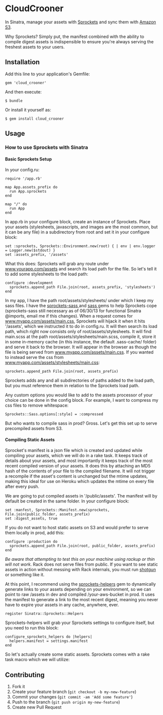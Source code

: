# CloudCrooner

In Sinatra, manage your assets with [Sprockets](https://github.com/sstephenson/sprockets) and sync them with [Amazon S3](http://aws.amazon.com/s3/).

Why Sprockets? Simply put, the manifest combined with the ability to compile digest assets is indispensible to ensure you're always serving the freshest assets to your users. 

## Installation

Add this line to your application's Gemfile:

    gem 'cloud_crooner'

And then execute:

    $ bundle

Or install it yourself as:

    $ gem install cloud_crooner

## Usage

### How to use Sprockets with Sinatra

#### Basic Sprockets Setup

In your config.ru:
    
    require '/app.rb'

    map App.assets_prefix do 
      run App.sprockets
    end

    map "/" do
      run App
    end

In app.rb in your configure block, create an instance of Sprockets. Place your assets (stylesheets, javascripts, and images are the most common, but it can be any file) in a subdirectory from root and set it in your configure block:
    
    set :sprockets, Sprockets::Environment.new(root) { | env | env.logger = Logger.new($stdout) }
    set :assets_prefix, '/assets'

What this does: Sprockets will grab any route under www.yourapp.com/assets and search its load path for the file. So let's tell it to add some stylesheets to the load path:

    configure :development
      sprockets.append_path File.join(root, assets_prefix, 'stylesheets')
    end

In my app, I have the path root/assets/stylesheets/ under which I keep my sass files. I have the [ sprockets-sass ](https://github.com/petebrowne/sprockets-sass) and [ sass ](https://github.com/nex3/sass)  gems to help Sprockets cope (sprockets-sass still necessary as of 06/30/13 for functional Sinatra @imports, email me if this changes). When a request comes for www.myapp.com/assets/main.css, Sprockets will hijack it when it hits '/assets', which we instructed it to do in config.ru. It will then search its load path, which right now consists only of root/assets/stylesheets. It will find main.scss at the path root/assets/stylesheets/main.scss, compile it, store it in some in-memory cache (in this instance, the default .sass-cache/ folder) and serve it back to the browser. It will appear in the browser as though the file is being served from www.myapp.com/assets/main.css.  If you wanted to instead serve the css from www.myapp.com/assets/stylesheets/main.css:

    sprockets.append_path File.join(root, assets_prefix)

Sprockets adds any and all subdirectories of paths added to the load path, but you must reference them in relation to the Sprockets load path.

Any custom options you would like to add to the assets processor of your choice can be done in the config block. For example, I want to compress my css files to remove whitespace:

    Sprockets::Sass.options[:style] = :compressed

But who wants to compile sass in prod? Gross. Let's get this set up to serve precompiled assets from S3. 

#### Compiling Static Assets

Sprocket's manifest is a json file which is created and updated while compiling your assets, which we will do in a rake task. It keeps track of details about your assets, and most importantly it keeps track of the most recent compiled version of your assets. It does this by attaching an MD5 hash of the contents of your file to the compiled filename. It will not trigger a recompile if the asset's content is unchanged but the mtime updates, making this ideal for use on Heroku which updates the mtime on every file after every push. 

We are going to put compiled assets in '/public/assets'. The manifest will by default be created in the same folder. In your configure block:
    
    set :manfest, Sprockets::Manifest.new(sprockets, File.join(public_folder, assets_prefix)
    set :digest_assets, true

If you do not want to host static assets on S3 and would prefer to serve them locally in prod, add this:

    configure :production do
      sprockets.append_path File.join(root, public_folder, assets_prefix)
    end

_Be aware that attempting to test this on your machine using rackup or thin will not work_. Rack does not serve files from public. If you want to see static assets in action without messing with Rack internals, you must run [shotgun](https://github.com/rtomayko/shotgun) or something like it.

At this point, I recommend using the [sprockets-helpers]( https://github.com/petebrowne/sprockets-helpers ) gem to dynamically generate links to your assets depending on your environment, so we can point to raw /assets in dev and compiled /your-aws-bucket in prod. It uses the manifest to generate a link to the most recent digest, meaning you never have to expire your assets in any cache, anywhere, ever. 

    register Sinatra::Sprockets::Helpers

Sprockets-helpers will grab your Sprockets settings to configure itself, but you need to run this block:

    configure_sprockets_helpers do |helpers|
      helpers.manifest = settings.manifest
    end

So let's actually create some static assets. Sprockets comes with a rake task macro which we will utilize:



## Contributing

1. Fork it
2. Create your feature branch (`git checkout -b my-new-feature`)
3. Commit your changes (`git commit -am 'Add some feature'`)
4. Push to the branch (`git push origin my-new-feature`)
5. Create new Pull Request
